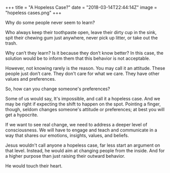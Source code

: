 +++
title = "A Hopeless Case?"
date = "2018-03-14T22:44:14Z"
image = "hopeless cases.png"
+++

Why do some people never seem to learn? 

Who always keep their toothpaste open, leave their dirty cup in the sink, spit their chewing gum just anywhere, never pick up litter, or take out the trash. 

Why can’t they learn? Is it because they don’t know better? In this case, the solution would be to inform them that this behavior is not acceptable.

However, not knowing rarely is the reason. You may call it an attitude. These people just don’t care. They don't care for what we care. They have other values and preferences. 

So, how can you change someone's preferences? 

Some of us would say, It's impossible, and call it a hopeless case. And we may be right if expecting the shift to happen on the spot. Pointing a finger, though, seldom changes someone's attitude or preferences; at best you will get a hypocrite. 

If we want to see real change, we need to address a deeper level of consciousness. We will have to engage and teach and communicate in a way that shares our emotions, insights, values, and beliefs.

Jesus wouldn't call anyone a hopeless case, far less start an argument on that level. Instead, he would aim at changing people from the inside. And for a higher purpose than just raising their outward behavior.

He would touch their heart.